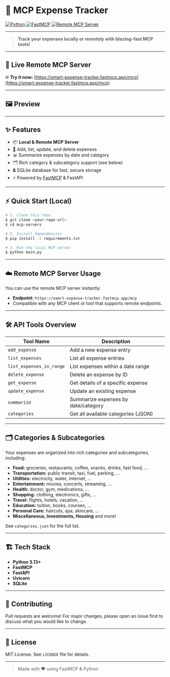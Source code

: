 # 💸 MCP Expense Tracker

[![Python](https://img.shields.io/badge/Python-3.13%2B-blue?logo=python)](https://www.python.org/)
[![FastMCP](https://img.shields.io/badge/FastMCP-2.12%2B-purple?logo=fastapi)](https://github.com/robusta-dev/fastmcp)
[![Remote MCP Server](https://img.shields.io/badge/Remote%20MCP-Live-green?logo=cloudflare)](https://smart-expense-tracker.fastmcp.app/mcp)

---

> **Track your expenses locally or remotely with blazing-fast MCP tools!**

---

## 🚀 Live Remote MCP Server

🌐 **Try it now:** [https://smart-expense-tracker.fastmcp.app/mcp](https://smart-expense-tracker.fastmcp.app/mcp)

---

## 🖼️ Preview

<!--
Add screenshots or diagrams here!
Example:
![Expense Tracker Screenshot](assets/screenshot.png)
-->

---

## ✨ Features

- 📦 **Local & Remote MCP Server**
- 📝 Add, list, update, and delete expenses
- 📊 Summarize expenses by date and category
- 🗂️ Rich category & subcategory support (see below)
- 🔒 SQLite database for fast, secure storage
- ⚡ Powered by [FastMCP](https://github.com/robusta-dev/fastmcp) & FastAPI

---

## ⚡ Quick Start (Local)

```bash
# 1. Clone this repo
$ git clone <your-repo-url>
$ cd mcp-servers

# 2. Install dependencies
$ pip install -r requirements.txt

# 3. Run the local MCP server
$ python main.py
```

---

## ☁️ Remote MCP Server Usage

You can use the remote MCP server instantly:

- **Endpoint:** `https://smart-expense-tracker.fastmcp.app/mcp`
- Compatible with any MCP client or tool that supports remote endpoints.

---

## 🛠️ API Tools Overview

| Tool Name                | Description                         |
| ------------------------ | ----------------------------------- |
| `add_expense`            | Add a new expense entry             |
| `list_expenses`          | List all expense entries            |
| `list_expenses_in_range` | List expenses within a date range   |
| `delete_expense`         | Delete an expense by ID             |
| `get_expense`            | Get details of a specific expense   |
| `update_expense`         | Update an existing expense          |
| `summarize`              | Summarize expenses by date/category |
| `categories`             | Get all available categories (JSON) |

---

## 🗂️ Categories & Subcategories

Your expenses are organized into rich categories and subcategories, including:

- **Food:** groceries, restaurants, coffee, snacks, drinks, fast food, ...
- **Transportation:** public transit, taxi, fuel, parking, ...
- **Utilities:** electricity, water, internet, ...
- **Entertainment:** movies, concerts, streaming, ...
- **Health:** doctor, gym, medications, ...
- **Shopping:** clothing, electronics, gifts, ...
- **Travel:** flights, hotels, vacation, ...
- **Education:** tuition, books, courses, ...
- **Personal Care:** haircuts, spa, skincare, ...
- **Miscellaneous, Investments, Housing** and more!

See `categories.json` for the full list.

---

## 🏗️ Tech Stack

- **Python 3.13+**
- **FastMCP**
- **FastAPI**
- **Uvicorn**
- **SQLite**

---

## 🤝 Contributing

Pull requests are welcome! For major changes, please open an issue first to discuss what you would like to change.

---

## 📄 License

MIT License. See `LICENSE` file for details.

---

> Made with ❤️ using FastMCP & Python

